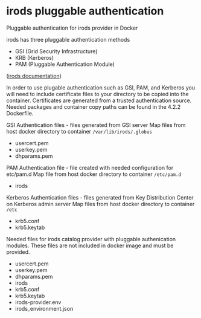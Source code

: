 # irods pluggable authentication

Pluggable authentication for irods provider in Docker

irods has three pluggable authentication methods

- GSI (Grid Security Infrastructure)
- KRB (Kerberos)
- PAM (Pluggable Authentication Module)  

([irods documentation](https://docs.irods.org/4.2.0/plugins/pluggable_authentication/))

In order to use plugable authentication such as GSI, PAM, and Kerberos you will need to include certificate files to your directory to be copied into the container. Certificates are generated from a trusted authentication source. Needed packages and container copy paths can be found in the 4.2.2 Dockerfile.

GSI Authentication files - files generated from GSI server
 Map files from host docker directory to container `/var/lib/irods/.globus`
- usercert.pem 
- userkey.pem
- dhparams.pem

PAM Authentication file - file created with needed configuration for etc/pam.d
 Map file from host docker directory to container `/etc/pam.d`
- irods

Kerberos Authentication files - files generated from Key Distribution Center on Kerberos admin server
 Map files from host docker directory to container `/etc`
- krb5.conf
- krb5.keytab


Needed files for irods catalog provider with pluggable authenication modules. These files are not included in docker image and must be provided.

- usercert.pem
- userkey.pem
- dhparams.pem
- irods
- krb5.conf
- krb5.keytab
- irods-provider.env
- irods_environment.json

